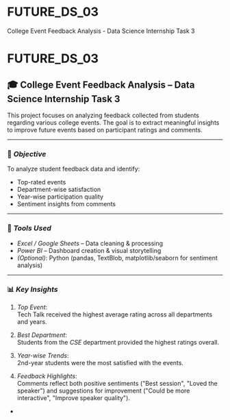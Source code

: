# FUTURE_DS_03
College Event Feedback Analysis - Data Science Internship Task 3
# FUTURE_DS_03

## 🎓 College Event Feedback Analysis – Data Science Internship Task 3

This project focuses on analyzing feedback collected from students regarding various college events. The goal is to extract meaningful insights to improve future events based on participant ratings and comments.

---

### 📌 *Objective*
To analyze student feedback data and identify:
- Top-rated events
- Department-wise satisfaction
- Year-wise participation quality
- Sentiment insights from comments

---

### 🧰 *Tools Used*
- *Excel / Google Sheets* – Data cleaning & processing
- *Power BI* – Dashboard creation & visual storytelling
- *(Optional)*: Python (pandas, TextBlob, matplotlib/seaborn for sentiment analysis)

---

### 📊 *Key Insights*
1. *Top Event*:  
   Tech Talk received the highest average rating across all departments and years.

2. *Best Department*:  
   Students from the *CSE* department provided the highest ratings overall.

3. *Year-wise Trends*:  
   2nd-year students were the most satisfied with the events.

4. *Feedback Highlights*:  
   Comments reflect both positive sentiments ("Best session", "Loved the speaker") and suggestions for improvement ("Could be more interactive", "Improve speaker quality").

-
